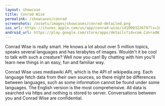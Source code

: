 ```yaml
---
layout: showcase
title: Conrad Wise
permalink: /showcases/conrad
screenshots: /assets/images/showcases/conrad-detailed.png
ios_url: https://itunes.apple.com/us/app/conrad-wise/id1090322679?ls=1&mt=8
android_url: https://play.google.com/store/apps/details?id=com.ConradWise
---
```

Conrad Wise is really smart. He knows a lot about over 5 million topics,
speaks several languages and has terabytes of images. Wouldn't it be cool
to talk with such a creature? Well now you can! By chatting with him
you'll learn new things in an easy, fun and familiar way.

Conrad Wise uses mediawiki API, which is the API of wikipedia.org. Each
language fetch data from their own sources, so there might be differences
between languages, such as some information cannot be found under some
languages. The English version is the most comprehensive. All data is
searched via https and nothing is stored to server. Conversations between
you and Conrad Wise are confidential.
